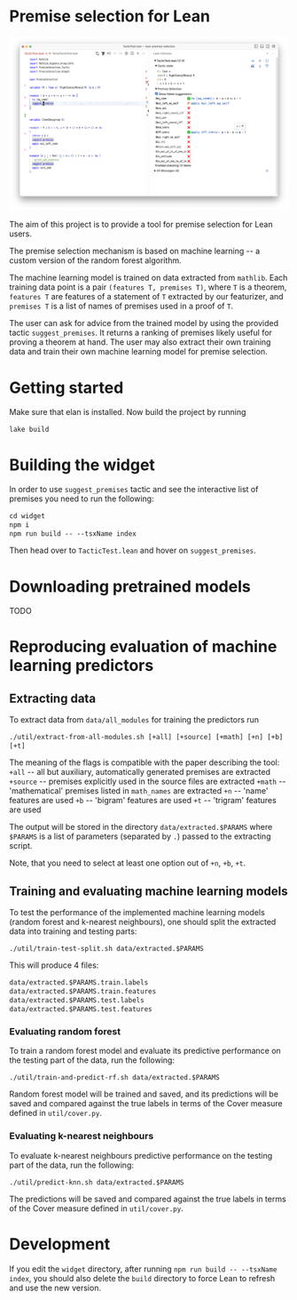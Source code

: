 # Premise selection for Lean

![Screenshot of premise selection widget.](./screenshot.png)

The aim of this project is to provide a tool for premise selection for Lean
users.

The premise selection mechanism is based on machine learning -- a custom
version of the random forest algorithm.

The machine learning model is trained on data extracted from `mathlib`. Each
training data point is a pair `(features T, premises T)`, where `T` is a theorem,
`features T` are features of a statement of `T` extracted by our featurizer, and
`premises T` is a list of names of premises used in a proof of `T`.

The user can ask for advice from the trained model by using the provided tactic
`suggest_premises`. It returns a ranking of premises likely useful for proving a
theorem at hand. The user may also extract their own training data and train
their own machine learning model for premise selection.


# Getting started

Make sure that elan is installed. Now build the project by running
```
lake build
```


# Building the widget

In order to use `suggest_premises` tactic and see the interactive list of
premises you need to run the following:

```
cd widget
npm i
npm run build -- --tsxName index
```

Then head over to `TacticTest.lean` and hover on `suggest_premises`.


# Downloading pretrained models

TODO

# Reproducing evaluation of machine learning predictors

## Extracting data

To extract data from `data/all_modules` for training the predictors run
```
./util/extract-from-all-modules.sh [+all] [+source] [+math] [+n] [+b] [+t]
```

The meaning of the flags is compatible with the paper describing the tool:
`+all` -- all but auxiliary, automatically generated premises are extracted
`+source` -- premises explicitly used in the source files are extracted
`+math` -- 'mathematical' premises listed in `math_names` are extracted
`+n` -- 'name' features are used
`+b` -- 'bigram' features are used
`+t` -- 'trigram' features are used

The output will be stored in the directory `data/extracted.$PARAMS` where
`$PARAMS` is a list of parameters (separated by `.`) passed to the extracting
script.

Note, that you need to select at least one option out of `+n`, `+b`, `+t`.

## Training and evaluating machine learning models

To test the performance of the implemented machine learning models (random
forest and k-nearest neighbours), one should split the extracted data into
training and testing parts:

```
./util/train-test-split.sh data/extracted.$PARAMS
```

This will produce 4 files:
```
data/extracted.$PARAMS.train.labels
data/extracted.$PARAMS.train.features
data/extracted.$PARAMS.test.labels
data/extracted.$PARAMS.test.features
```

### Evaluating random forest

To train a random forest model and evaluate its predictive performance on the
testing part of the data, run the following:
```
./util/train-and-predict-rf.sh data/extracted.$PARAMS
```

Random forest model will be trained and saved, and its predictions will be saved
and compared against the true labels in terms of the Cover measure defined in
`util/cover.py`.


### Evaluating k-nearest neighbours

To evaluate k-nearest neighbours predictive performance on the testing part
of the data, run the following:
```
./util/predict-knn.sh data/extracted.$PARAMS
```
The predictions will be saved and compared against the true labels in terms of
the Cover measure defined in `util/cover.py`.


# Development

If you edit the `widget` directory, after running `npm run build -- --tsxName
index`, you should also delete the `build` directory to force Lean to refresh
and use the new version.
